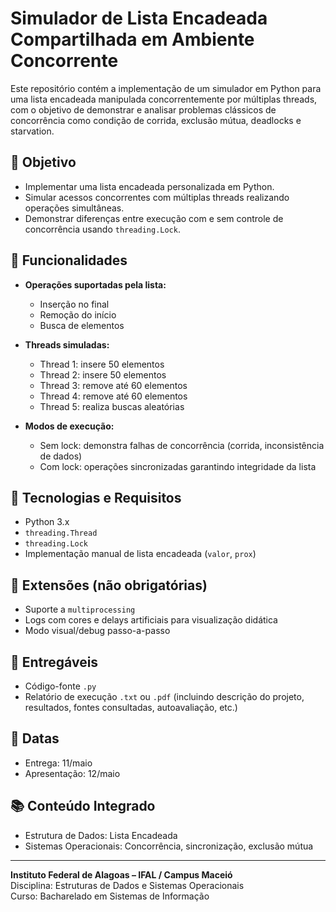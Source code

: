 # Simulador de Lista Encadeada Compartilhada em Ambiente Concorrente

Este repositório contém a implementação de um simulador em Python para uma lista encadeada manipulada concorrentemente por múltiplas threads, com o objetivo de demonstrar e analisar problemas clássicos de concorrência como condição de corrida, exclusão mútua, deadlocks e starvation.

## 🎯 Objetivo

- Implementar uma lista encadeada personalizada em Python.
- Simular acessos concorrentes com múltiplas threads realizando operações simultâneas.
- Demonstrar diferenças entre execução com e sem controle de concorrência usando `threading.Lock`.

## 📌 Funcionalidades

- **Operações suportadas pela lista:**
  - Inserção no final
  - Remoção do início
  - Busca de elementos

- **Threads simuladas:**
  - Thread 1: insere 50 elementos
  - Thread 2: insere 50 elementos
  - Thread 3: remove até 60 elementos
  - Thread 4: remove até 60 elementos
  - Thread 5: realiza buscas aleatórias

- **Modos de execução:**
  - Sem lock: demonstra falhas de concorrência (corrida, inconsistência de dados)
  - Com lock: operações sincronizadas garantindo integridade da lista

## 🧰 Tecnologias e Requisitos

- Python 3.x
- `threading.Thread`
- `threading.Lock`
- Implementação manual de lista encadeada (`valor`, `prox`)

## 🔄 Extensões (não obrigatórias)

- Suporte a `multiprocessing`
- Logs com cores e delays artificiais para visualização didática
- Modo visual/debug passo-a-passo

## 📄 Entregáveis

- Código-fonte `.py`
- Relatório de execução `.txt` ou `.pdf` (incluindo descrição do projeto, resultados, fontes consultadas, autoavaliação, etc.)

## 📅 Datas

- Entrega: 11/maio
- Apresentação: 12/maio

## 📚 Conteúdo Integrado

- Estrutura de Dados: Lista Encadeada
- Sistemas Operacionais: Concorrência, sincronização, exclusão mútua

---

**Instituto Federal de Alagoas – IFAL / Campus Maceió**  
Disciplina: Estruturas de Dados e Sistemas Operacionais     
Curso: Bacharelado em Sistemas de Informação
